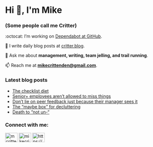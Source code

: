 # Hi 👋, I'm Mike
### (Some people call me Critter)

:octocat: I’m working on [Dependabot at GitHub](https://github.com/features/security).

📝 I write daily blog posts at [critter.blog](https://critter.blog).

💬 Ask me about **management, writing, team jelling, and trail running**.

📫 Reach me at **mikecrittenden@gmail.com**.

### Latest blog posts
<!-- BLOG-POST-LIST:START -->
- [The checklist diet](https://critter.blog/2023/12/04/the-checklist-diet/)
- [Senior+ employees aren’t allowed to miss things](https://critter.blog/2023/12/01/senior-employees-arent-allowed-to-miss-things/)
- [Don’t lie on peer feedback just because their manager sees it](https://critter.blog/2023/11/30/dont-lie-on-peer-feedback-just-because-their-manager-sees-it/)
- [The “maybe box” for decluttering](https://critter.blog/2023/11/28/the-maybe-box-for-decluttering/)
- [Death to “not un-“](https://critter.blog/2023/11/21/death-to-not-un/)
<!-- BLOG-POST-LIST:END -->

<h3 align="left">Connect with me:</h3>
<p align="left">
<a href="https://twitter.com/mcrittenden" target="blank"><img align="center" src="https://raw.githubusercontent.com/rahuldkjain/github-profile-readme-generator/master/src/images/icons/Social/twitter.svg" alt="mcrittenden" height="30" width="40" /></a>
<a href="https://linkedin.com/in/mikecrittenden" target="blank"><img align="center" src="https://raw.githubusercontent.com/rahuldkjain/github-profile-readme-generator/master/src/images/icons/Social/linked-in-alt.svg" alt="mikecrittenden" height="30" width="40" /></a>
<a href="https://critter.blog/feed/" target="blank"><img align="center" src="https://raw.githubusercontent.com/rahuldkjain/github-profile-readme-generator/master/src/images/icons/Social/rss.svg" alt="https://critter.blog/feed/" height="30" width="40" /></a>
</p>
